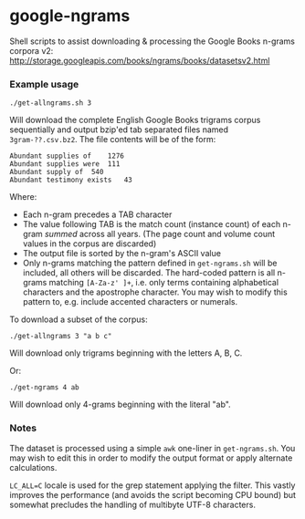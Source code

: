 google-ngrams
=============

Shell scripts to assist downloading &amp; processing the Google Books n-grams corpora v2: http://storage.googleapis.com/books/ngrams/books/datasetsv2.html

### Example usage

    ./get-allngrams.sh 3

Will download the complete English Google Books trigrams corpus sequentially and output bzip'ed tab separated files named `3gram-??.csv.bz2`.  The file contents will be of the form:

    Abundant supplies of    1276
    Abundant supplies were  111
    Abundant supply of  540
    Abundant testimony exists   43

Where:
- Each n-gram precedes a TAB character
- The value following TAB is the match count (instance count) of each n-gram *summed* across all years.  (The page count and volume count values in the corpus are discarded)
- The output file is sorted by the n-gram's ASCII value
- Only n-grams matching the pattern defined in `get-ngrams.sh` will be included, all others will be discarded.  The hard-coded pattern is all n-grams matching `[A-Za-z' ]+`, i.e. only terms containing alphabetical characters and the apostrophe character.  You may wish to modify this pattern to, e.g. include accented characters or numerals.

To download a subset of the corpus:

    ./get-allngrams 3 "a b c"

Will download only trigrams beginning with the letters A, B, C.

Or:

    ./get-ngrams 4 ab

Will download only 4-grams beginning with the literal "ab".

### Notes

The dataset is processed using a simple `awk` one-liner in `get-ngrams.sh`.  You may wish to edit this in order to modify the output format or apply alternate calculations.

`LC_ALL=C` locale is used for the grep statement applying the filter.  This vastly improves the performance (and avoids the script becoming CPU bound) but somewhat precludes the handling of multibyte UTF-8 characters.
